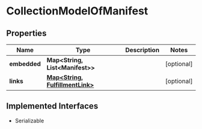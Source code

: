 

# CollectionModelOfManifest


## Properties

| Name | Type | Description | Notes |
|------------ | ------------- | ------------- | -------------|
|**embedded** | **Map&lt;String, List&lt;Manifest&gt;&gt;** |  |  [optional] |
|**links** | [**Map&lt;String, FulfillmentLink&gt;**](FulfillmentLink.md) |  |  [optional] |


## Implemented Interfaces

* Serializable


